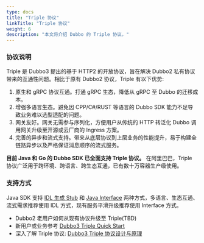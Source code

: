 ```yaml
---
type: docs
title: "Triple 协议"
linkTitle: "Triple 协议"
weight: 6
description: "本文将介绍 Dubbo 的 Triple 协议。"
---
```

### 协议说明
Triple 是 Dubbo3 提出的基于 HTTP2 的开放协议，旨在解决 Dubbo2 私有协议带来的互通性问题。相比于原有 Dubbo2 协议，Triple 有以下优势:

1. 原生和 gRPC 协议互通。打通 gRPC 生态，降低从 gRPC 至 Dubbo 的迁移成本。
2. 增强多语言生态。避免因 CPP/C#/RUST 等语言的 Dubbo SDK 能力不足导致业务难以选型适配的问题。
3. 网关友好。网关无需参与序列化，方便用户从传统的 HTTP 转泛化 Dubbo 调用网关升级至开源或云厂商的 Ingress 方案。
4. 完善的异步和流式支持。带来从底层协议到上层业务的性能提升，易于构建全链路异步以及严格保证消息顺序的流式服务。

**目前 Java 和 Go 的 Dubbo SDK 已全面支持 Triple 协议。** 在阿里巴巴，Triple 协议广泛用于跨环境、跨语言、跨生态互通，已有数十万容器生产级使用。

### 支持方式
Java SDK 支持 [IDL 生成 Stub](/zh/docs3-v2/java-sdk/quick-start/idl)
和 [Java Interface](/zh/docs3-v2/java-sdk/quick-start/idl) 两种方式，多语言、生态互通、流式需求推荐使用 IDL 方式，现有服务平滑升级推荐使用
Interface 方式。

- Dubbo2 老用户如何从现有协议升级至 Triple(TBD)
- 新用户或业务参考 [Dubbo3 Triple Quick Start](/zh/docs3-v2/java-sdk/quick-start/idl/)
- 深入了解 Triple 协议: [Dubbo3 Triple 协议设计与原理](https://github.com/apache/dubbo-awesome/blob/master/proposals/D0-triple.md)
